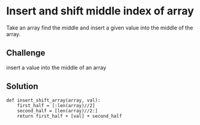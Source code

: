 # Insert and shift middle index of array
Take an array find the middle and insert a given value into the middle of the array.

## Challenge
insert a value into the middle of an array 

## Solution
```
def insert_shift_array(array, val):
    first_half = [:len(array)//2]
    second_half = [len(array)//2:]
    return first_half + [val] + second_half
```